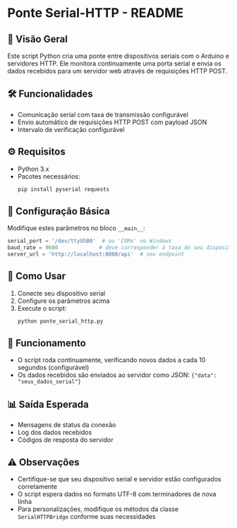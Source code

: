 # Ponte Serial-HTTP - README

## 📌 Visão Geral
Este script Python cria uma ponte entre dispositivos seriais com o Arduino e servidores HTTP. Ele monitora continuamente uma porta serial e envia os dados recebidos para um servidor web através de requisições HTTP POST.

## 🛠 Funcionalidades
- Comunicação serial com taxa de transmissão configurável
- Envio automático de requisições HTTP POST com payload JSON
- Intervalo de verificação configurável

## ⚙️ Requisitos
- Python 3.x
- Pacotes necessários:
  ```bash
  pip install pyserial requests
  ```

## 🔧 Configuração Básica
Modifique estes parâmetros no bloco `__main__`:
```python
serial_port = '/dev/ttyUSB0'  # ou 'COMx' no Windows
baud_rate = 9600             # deve corresponder à taxa do seu dispositivo
server_url = 'http://localhost:8000/api'  # seu endpoint
```

## 🚀 Como Usar
1. Conecte seu dispositivo serial
2. Configure os parâmetros acima
3. Execute o script:
   ```bash
   python ponte_serial_http.py
   ```

## 🔄 Funcionamento
- O script roda continuamente, verificando novos dados a cada 10 segundos (configurável)
- Os dados recebidos são enviados ao servidor como JSON: `{"data": "seus_dados_serial"}`

## 📊 Saída Esperada
- Mensagens de status da conexão
- Log dos dados recebidos
- Códigos de resposta do servidor

## ⚠️ Observações
- Certifique-se que seu dispositivo serial e servidor estão configurados corretamente
- O script espera dados no formato UTF-8 com terminadores de nova linha
- Para personalizações, modifique os métodos da classe `SerialHTTPBridge` conforme suas necessidades
